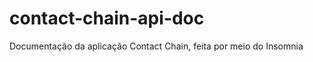 <h1>contact-chain-api-doc</h1>

<p>
  Documentação da aplicação Contact Chain, feita por meio do Insomnia
</p>
